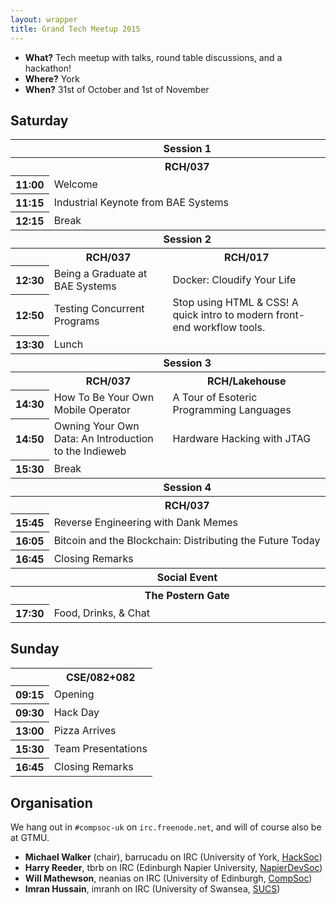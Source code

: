 ```yaml
---
layout: wrapper
title: Grand Tech Meetup 2015
---
```


- **What?** Tech meetup with talks, round table discussions, and a
  hackathon!
- **Where?** York
- **When?** 31st of October and 1st of November

## Saturday

<table>
  <tr class="head">
    <th></th><th colspan="2">Session 1</th>
  </tr>
  <tr class="head">
    <th></th><th colspan="2">RCH/037</th>
  </tr>
  <tr>
    <th>11:00</th><td colspan="2">Welcome</td>
  </tr>
  <tr>
    <th>11:15</th><td colspan="2">Industrial Keynote from BAE Systems</td>
  </tr>
  <tr class="break">
    <th>12:15</th><td colspan="2">Break</td>
  </tr>
  <tr class="head">
    <th></th><th colspan="2">Session 2</th>
  </tr>
  <tr class="head">
    <th></th><th>RCH/037</th><th>RCH/017</th>
  </tr>
  <tr>
    <th>12:30</th>
    <td>Being a Graduate at BAE Systems</td>
    <td>Docker: Cloudify Your Life</td>
  </tr>
  <tr>
    <th>12:50</th>
    <td>Testing Concurrent Programs</td>
    <td>Stop using HTML & CSS! A quick intro to modern front-end workflow tools.</td>
  </tr>
  <tr class="break">
    <th>13:30</th><td colspan="2">Lunch</td>
  </tr>
  <tr class="head">
    <th></th><th colspan="2">Session 3</th>
  </tr>
  <tr class="head">
    <th></th><th>RCH/037</th><th>RCH/Lakehouse</th>
  </tr>
  <tr>
    <th>14:30</th>
    <td>How To Be Your Own Mobile Operator</td>
    <td>A Tour of Esoteric Programming Languages</td>
  </tr>
  <tr>
    <th>14:50</th>
    <td>Owning Your Own Data: An Introduction to the Indieweb</td>
    <td>Hardware Hacking with JTAG</td>
  </tr>
  <tr class="break">
    <th>15:30</th><td colspan="2">Break</td>
  </tr>
  <tr class="head">
    <th></th><th colspan="2">Session 4</th>
  </tr>
  <tr class="head">
    <th></th><th colspan="2">RCH/037</th>
  </tr>
  <tr>
    <th>15:45</th><td colspan="2">Reverse Engineering with Dank Memes</td>
  </tr>
  <tr>
    <th>16:05</th><td colspan="2">Bitcoin and the Blockchain: Distributing the Future Today</td>
  </tr>
  <tr>
    <th>16:45</th><td colspan="2">Closing Remarks</td>
  </tr>
  <tr class="head">
    <th></th><th colspan="2">Social Event</th>
  </tr>
  <tr class="head">
    <th></th><th colspan="2">The Postern Gate</th>
  </tr>
  <tr class="break">
    <th>17:30</th><td colspan="2">Food, Drinks, & Chat</td>
  </tr>
</table>

## Sunday

<table>
  <tr class="head">
    <th></th><th>CSE/082+082</th>
  </tr>
  <tr>
    <th>09:15</th>
    <td>Opening</td>
  </tr>
  <tr>
    <th>09:30</th>
    <td>Hack Day</td>
  </tr>
  <tr class="break">
    <th>13:00</th>
    <td>Pizza Arrives</td>
  </tr>
  <tr>
    <th>15:30</th>
    <td>Team Presentations</td>
  </tr>
  <tr>
    <th>16:45</th>
    <td>Closing Remarks</td>
  </tr>
</table>

Organisation
------------

We hang out in `#compsoc-uk` on `irc.freenode.net`, and will of course
also be at GTMU.

- **Michael Walker** (chair), barrucadu on IRC (University of York,
  [HackSoc](http://hacksoc.org/))
- **Harry Reeder**, tbrb on IRC (Edinburgh Napier University,
  [NapierDevSoc](http://napierdevsoc.uk/))
- **Will Mathewson**, neanias on IRC (University of Edinburgh,
  [CompSoc](http://comp-soc.com/))
- **Imran Hussain**, imranh on IRC (University of Swansea,
  [SUCS](https://sucs.org/))
